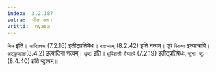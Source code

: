 ```yaml
---
index:  3.2.187
sutra:  ञीतः क्तः।
vritti:  nyasa
---
```


`मिन्न` इति। `आदितश्च` (7.2.16) इतीट्प्रतिषेधः। `रदाभ्याम्` (8.2.42) इति नत्वम्। एवं `क्ष्विण्णः` इत्यात्रापि। `अट्कुप्वाङ`(8.4.2) इत्यादिना णत्वम्। `धृष्टः` इति। `धुपिशसी वैयात्ये` (7.2.19) इतीट्प्रतिषेधः, `ष्टुना ष्टुः` (8.4.40) इति ष्टुत्वम्॥
